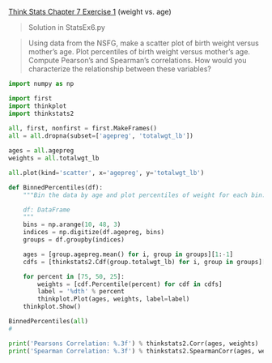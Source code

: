 [Think Stats Chapter 7 Exercise 1](http://greenteapress.com/thinkstats2/html/thinkstats2008.html#toc70) (weight vs. age)

>Solution in StatsEx6.py

>Using data from the NSFG, make a scatter plot of birth weight versus mother’s age. Plot percentiles of birth weight versus mother’s age. Compute Pearson’s and Spearman’s correlations. How would you characterize the relationship between these variables?

```python
import numpy as np

import first
import thinkplot
import thinkstats2
    
all, first, nonfirst = first.MakeFrames()
all = all.dropna(subset=['agepreg', 'totalwgt_lb'])

ages = all.agepreg
weights = all.totalwgt_lb

all.plot(kind='scatter', x='agepreg', y='totalwgt_lb')

def BinnedPercentiles(df):
    """Bin the data by age and plot percentiles of weight for each bin.

    df: DataFrame
    """
    bins = np.arange(10, 48, 3)
    indices = np.digitize(df.agepreg, bins)
    groups = df.groupby(indices)

    ages = [group.agepreg.mean() for i, group in groups][1:-1]
    cdfs = [thinkstats2.Cdf(group.totalwgt_lb) for i, group in groups][1:-1]

    for percent in [75, 50, 25]:
        weights = [cdf.Percentile(percent) for cdf in cdfs]
        label = '%dth' % percent
        thinkplot.Plot(ages, weights, label=label)    
    thinkplot.Show()

BinnedPercentiles(all)
#

print('Pearsons Correlation: %.3f') % thinkstats2.Corr(ages, weights)
print('Spearman Correlation: %.3f') % thinkstats2.SpearmanCorr(ages, weights)
```
